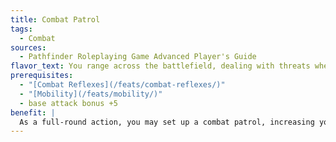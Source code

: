 ```yaml
---
title: Combat Patrol
tags:
  - Combat
sources:
  - Pathfinder Roleplaying Game Advanced Player's Guide
flavor_text: You range across the battlefield, dealing with threats wherever they arise.
prerequisites:
  - "[Combat Reflexes](/feats/combat-reflexes/)"
  - "[Mobility](/feats/mobility/)"
  - base attack bonus +5
benefit: |
  As a full-round action, you may set up a combat patrol, increasing your threatened area by 5 feet for every 5 points of your base attack bonus. Until the beginning of your next turn, you may make attacks of opportunity against any opponent in this threatened area that provokes attacks of opportunity. You may move as part of these attacks, provided your total movement before your next turn does not exceed your speed. Any movement you make provokes attacks of opportunity as normal.
---
```


